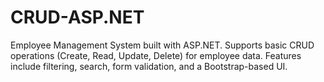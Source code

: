 # CRUD-ASP.NET
Employee Management System built with ASP.NET. Supports basic CRUD operations (Create, Read, Update, Delete) for employee data. Features include filtering, search, form validation, and a Bootstrap-based UI.
